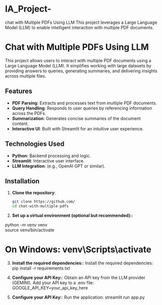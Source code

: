 # IA_Project-
chat with Multiple PDFs Using LLM  This project leverages a Large Language Model (LLM) to enable intelligent interaction with multiple PDF documents. 
# Chat with Multiple PDFs Using LLM  

This project allows users to interact with multiple PDF documents using a Large Language Model (LLM). It simplifies working with large datasets by providing answers to queries, generating summaries, and delivering insights across multiple files.  

## Features  
- **PDF Parsing**: Extracts and processes text from multiple PDF documents.  
- **Query Handling**: Responds to user queries by referencing information across the PDFs.  
- **Summarization**: Generates concise summaries of the document content.  
- **Interactive UI**: Built with Streamlit for an intuitive user experience.  

## Technologies Used  
- **Python**: Backend processing and logic.  
- **Streamlit**: Interactive user interface.  
- **LLM Integration**: (e.g., OpenAI GPT or similar).  

## Installation  

1. **Clone the repository**:  
   ```bash
   git clone https://github.com/
   cd chat-with-multiple-pdfs
   
  2. **Set up a virtual environment (optional but recommended):**:

python -m venv venv  
source venv/bin/activate  
# On Windows: venv\Scripts\activate

3. **Install the required dependencies:**:
Install the required dependencies:
pip install -r requirements.txt

4. **Configure your API Key:**:
Obtain an API key from the LLM provider (GEMINI).
Add your API key to a .env file:
GOOGLE_API_KEY=your_api_key_here

6. **Configure your API Key:**:
Run the application:
streamlit run app.py

